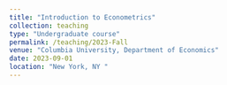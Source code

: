 ```yaml
---
title: "Introduction to Econometrics"
collection: teaching
type: "Undergraduate course"
permalink: /teaching/2023-Fall
venue: "Columbia University, Department of Economics"
date: 2023-09-01
location: "New York, NY "
---
```

